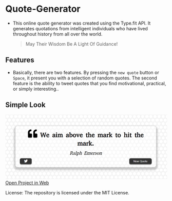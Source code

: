 # Quote-Generator

- This online quote generator was created using the Type.fit API. It generates quotations from intelligent individuals who have lived throughout history from all over the world.
  > May Their Wisdom Be A Light Of Guidance!

## Features

- Basically, there are two features. By pressing the `new quote` button or `Space`, it present you with a selection of random quotes. The second feature is the ability to tweet quotes that you find motivational, practical, or simply interesting..

## Simple Look

![Sample Quote](Sample-Quote.jpg)
[Open Project in Web](https://estif0.github.io/quote-generator/)


License: The repository is licensed under the MIT License.
